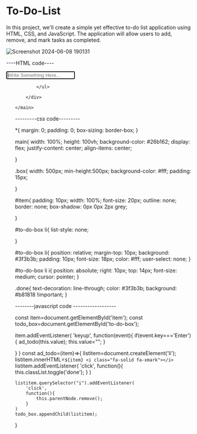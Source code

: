 # To-Do-List
In this project, we'll create a simple yet effective to-do list application using HTML, CSS, and JavaScript. The application will allow users to add, remove, and mark tasks as completed.


![Screenshot 2024-06-08 190131](https://github.com/kamalkumar17/To-Do-List/assets/160104271/0b3dffce-f7f0-4b4e-928c-333d94a30d51)



----HTML code----

<!DOCTYPE html>
<html lang="en">
<head>
    <meta charset="UTF-8">
    <meta name="viewport" content="width=device-width, initial-scale=1.0">
    <title>To-Do List Body</title>
    <link rel="stylesheet" href="todo.css">
    <link rel="stylesheet" href="https://cdnjs.cloudflare.com/ajax/libs/font-awesome/6.5.1/css/all.min.css"/>
</head>
<body>
    <main>
        <div class="box">
            <input type="text" name="" id="item" placeholder="Write Something Here..." autofocus>
            <ul id="to-do-box">
               
                
            </ul>
            
        </div>
        
    </main>
</body>
<script src="todo.js"></script>
</html>

---------css code---------

*{
    margin: 0;
    padding: 0;
    box-sizing: border-box;
}

main{
    width: 100%;
    height: 100vh;
    background-color: #26b162;
    display: flex;
    justify-content: center;
    align-items: center;

}

.box{
    width: 500px;
    min-height:500px;
    background-color: #fff;
    padding: 15px;

}

#item{
    padding: 10px;
    width: 100%;
    font-size: 20px;
    outline: none;
    border: none;
    box-shadow: 0px 0px 2px grey;

}

#to-do-box li{
    list-style: none;
   
}

#to-do-box li{
    position: relative;
    margin-top: 10px;
    background: #3f3b3b;
    padding: 10px;
    font-size: 18px;
    color: #fff;
    user-select: none;
}

#to-do-box li i{
    position: absolute;
    right: 10px;
    top: 14px;
    font-size: medium;
    cursor: pointer;
}

.done{
    text-decoration: line-through;
    color: #3f3b3b;
    background: #b81818 !important;
}


--------javascript code ------------------

const item=document.getElementById('item');
const todo_box=document.getElementById('to-do-box');

item.addEventListener(
    'keyup',
    function(event){
        if(event.key==='Enter'){
            ad_todo(this.value);
            this.value="";
    }
    
}
)
const ad_todo=(item)=>{
    listitem=document.createElement('li');
    listitem.innerHTML=`
    ${item}
    <i class="fa-solid fa-xmark"></i>
    `
    listitem.addEventListener(
        'click',
        function(){
            this.classList.toggle('done');
        }
    )

    listitem.querySelector("i").addEventListener(
        'click',
        function(){
            this.parentNode.remove();
        }
    )
    todo_box.appendChild(listitem);
}
